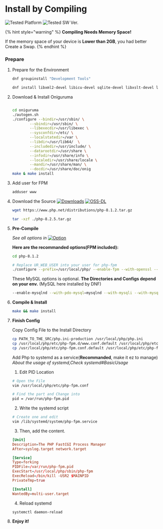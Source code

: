 # Install by Compiling

![Tested Platform](https://img.shields.io/badge/RockyLinux\_9.1-Tested-green?style=flat\&logo=RockyLinux) ![Tested SW Ver.](https://img.shields.io/badge/Tested\_SW\_Ver.-PHP\_8.1.2-blue?style=flat)

{% hint style="warning" %}
**Compiling Needs Memory Space!**

If the memory space of your device is **Lower than 2GB**, you had better Create a Swap.
{% endhint %}

### **Prepare**

1.  Prepare for the Environment

    ```bash
    dnf groupinstall "Development Tools"
    ```
    ```bash
    dnf install libxml2-devel libicu-devel sqlite-devel libxslt-devel libpng-devel libjpeg-devel freetype-devel libzip-devel git systemd-devel curl-devel
    ```


2.  Download & Install Oniguruma

    ```bash
    
    cd oniguruma
    ./autogen.sh
    ./configure --bindir=/usr/sbin/ \
            --sbindir=/usr/sbin/ \
            --libexecdir=/usr/libexec \
            --sysconfdir=/etc/ \
            --localstatedir=/var \
            --libdir=/usr/lib64/  \
            --includedir=/usr/include/ \
            --datarootdir=/usr/share \
            --infodir=/usr/share/info \
            --localedir=/usr/share/locale \
            --mandir=/usr/share/man/ \
            --docdir=/usr/share/doc/onig
    make & make install
    ```

3.  Add user for FPM

    ```bash
    adduser www
    ```


4.  Download the Source [![Downloads](https://img.shields.io/badge/Downloads-blue)](https://www.php.net/downloads) [![OSS-DL](https://img.shields.io/badge/Download\_from\_SRC--OSS-darkblue)](https://src-oss.expcs.net/php-8.2.5.tar.gz)
    
    ```bash
    wget https://www.php.net/distributions/php-8.1.2.tar.gz
    ```
    
    ```bash
    tar -xzf ./php-8.2.5.tar.gz
    ```


1.  **Pre-Compile**

    _See all options in_ [![Option](https://img.shields.io/badge/Offical\_Docs-blue)](https://www.php.net/manual/en/configure.about.php#configure.options.misc)

    **Here are the recommanded options(FPM included):**

    ```bash
    cd php-8.1.2
    ```
    
    ```bash
    # Replace UR_WEB_USER into your user for php-fpm
    ./configure --prefix=/usr/local/php/ --enable-fpm --with-openssl --enable-bcmath --with-curl --enable-ftp --enable-gd --enable-mbstring --enable-sockets --enable-pcntl --with-zlib --enable-intl --with-fpm-systemd --enable-pdo --enable-xml --with-zip --with-gettext --with-freetype --enable-opcache --enable-shmop --with-fpm-user=UR_WEB_USER --with-fpm-group=UR_WEB_USER

    ```

    These MySQL options is optional. **The Directories and Configs depend on your env.** (MySQL here installed by DNF)

    ```bash
    --enable-mysqlnd --with-pdo-mysql=mysqlnd --with-mysqli --with-mysql-sock=/var/lib/mysql/mysql.sock
    ```
    
    
2.  **Compile & Install**

    ```bash
    make && make install
    ```
3.  **Finish Config**

    Copy Config File to the Install Directory

    ```bash
    cp PATH_TO_THE_SRC/php.ini-production /usr/local/php/php.ini
    cp /usr/local/php/etc/php-fpm.d/www.conf.default /usr/local/php/etc/php-fpm.d/www.conf
    cp /usr/local/php/etc/php-fpm.conf.default /usr/local/php/etc/php-fpm.conf
    ```

    Add Php to systemd as a service(**Recommanded**, make it ez to manage) _About the usage of systemd,Check systemd#BasicUsage_

    1. Edit PID Location

    ```bash
    # Open the File
    vim /usr/local/php/etc/php-fpm.conf

    # Find the part and Change into
    pid = /var/run/php-fpm.pid
    ```

    2. Write the systemd script

    ```bash
    # Create one and edit
    vim /lib/systemd/system/php-fpm.service
    ```

    3. Then, add the content.

    ```conf
    [Unit]
    Description=The PHP FastCGI Process Manager
    After=syslog.target network.target

    [Service]
    Type=forking
    PIDFile=/var/run/php-fpm.pid
    ExecStart=/usr/local/php/sbin/php-fpm
    ExecReload=/bin/kill -USR2 $MAINPID
    PrivateTmp=true

    [Install]
    WantedBy=multi-user.target
    ```

    4. Reload systemd

    ```bash
    systemctl daemon-reload
    ```
4. **Enjoy it!**
